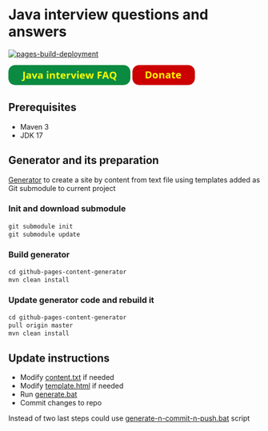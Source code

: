 
# Java interview questions and answers

[![pages-build-deployment](https://github.com/andrei-punko/java-interview-faq-n-answers/actions/workflows/pages/pages-build-deployment/badge.svg)](https://github.com/andrei-punko/java-interview-faq-n-answers/actions/workflows/pages/pages-build-deployment)

<a href="https://andrei-punko.github.io/java-interview-faq-n-answers"><img src="images/button_java-interview-faq.png" alt="Java interview FAQ" height="40"/></a>
<a href="https://boosty.to/andd3dfx/donate"><img src="images/button_donate.png" alt="Donate" height="40"/></a>

## Prerequisites
- Maven 3
- JDK 17

## Generator and its preparation
[Generator](https://github.com/andrei-punko/github-pages-content-generator) to create a site 
by content from text file using templates added as Git submodule to current project

### Init and download submodule
```
git submodule init
git submodule update
```

### Build generator
```
cd github-pages-content-generator
mvn clean install
```

### Update generator code and rebuild it
```
cd github-pages-content-generator
pull origin master
mvn clean install
```

## Update instructions
- Modify [content.txt](src/content.txt) if needed
- Modify [template.html](templates/template.html) if needed
- Run [generate.bat](generate.bat)
- Commit changes to repo

Instead of two last steps could use [generate-n-commit-n-push.bat](generate-n-commit-n-push.bat) script
